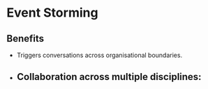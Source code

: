 # Event Storming

## Benefits

- Triggers conversations across organisational boundaries.
- Collaboration across multiple disciplines:
  - 